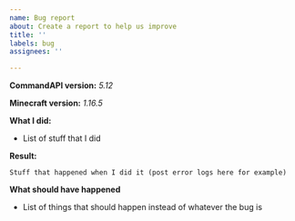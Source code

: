 ```yaml
---
name: Bug report
about: Create a report to help us improve
title: ''
labels: bug
assignees: ''

---
```


**CommandAPI version:** _5.12_

**Minecraft version:** _1.16.5_

**What I did:**

- List of stuff that I did

**Result:**

```
Stuff that happened when I did it (post error logs here for example)
```

**What should have happened**

- List of things that should happen instead of whatever the bug is
